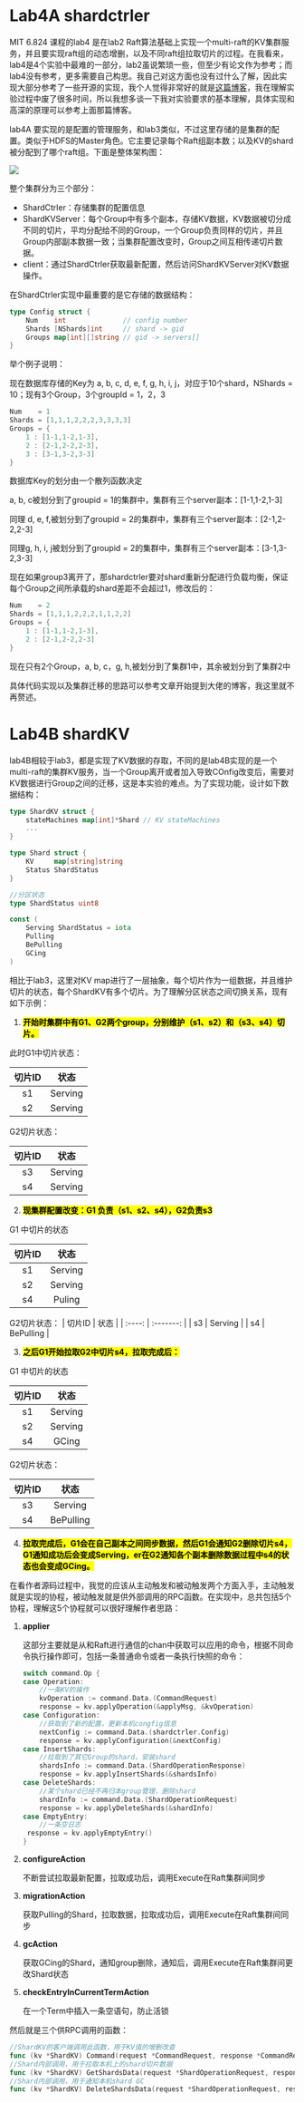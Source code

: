 # Lab4A shardctrler

MIT 6.824 课程的lab4 是在lab2 Raft算法基础上实现一个multi-raft的KV集群服务，并且要实现raft组的动态增删，以及不同raft组拉取切片的过程。在我看来，lab4是4个实验中最难的一部分，lab2虽说繁琐一些，但至少有论文作为参考；而lab4没有参考，更多需要自己构思。我自己对这方面也没有过什么了解，因此实现大部分参考了一些开源的实现，我个人觉得非常好的就是[这篇博客](https://github.com/OneSizeFitsQuorum/MIT6.824-2021/)，我在理解实验过程中废了很多时间，所以我想多谈一下我对实验要求的基本理解，具体实现和高深的原理可以参考上面那篇博客。

lab4A 要实现的是配置的管理服务，和lab3类似，不过这里存储的是集群的配置。类似于HDFS的Master角色。它主要记录每个Raft组副本数；以及KV的shard被分配到了哪个raft组。下面是整体架构图：

![](https://github.com/Songzm1999/Mit-6.824-2021/blob/master/images/Lab4-整体架构.png)

整个集群分为三个部分：

- ShardCtrler：存储集群的配置信息
- ShardKVServer：每个Group中有多个副本，存储KV数据，KV数据被切分成不同的切片，平均分配给不同的Group，一个Group负责同样的切片，并且Group内部副本数据一致；当集群配置改变时，Group之间互相传递切片数据。
- client：通过ShardCtrler获取最新配置，然后访问ShardKVServer对KV数据操作。

在ShardCtrler实现中最重要的是它存储的数据结构：

```go
type Config struct {
	Num    int              // config number
	Shards [NShards]int     // shard -> gid
	Groups map[int][]string // gid -> servers[]
}
```

举个例子说明：

现在数据库存储的Key为 a, b, c, d, e, f, g, h, i, j，对应于10个shard，NShards = 10；现有3个Group，3个groupId = 1，2，3

```go
Num    = 1
Shards = [1,1,1,2,2,2,3,3,3,3]
Groups = {
    1 : [1-1,1-2,1-3],
    2 : [2-1,2-2,2-3],
    3 : [3-1,3-2,3-3]
}
```

数据库Key的划分由一个散列函数决定

a, b, c被划分到了groupid = 1的集群中，集群有三个server副本：[1-1,1-2,1-3]

同理 d, e, f,被划分到了groupid = 2的集群中，集群有三个server副本：[2-1,2-2,2-3]

同理g, h, i, j被划分到了groupid = 2的集群中，集群有三个server副本：[3-1,3-2,3-3]



现在如果group3离开了，那shardctrler要对shard重新分配进行负载均衡，保证每个Group之间所承载的shard差距不会超过1，修改后的：

```go
Num    = 2
Shards = [1,1,1,2,2,2,1,1,2,2]
Groups = {
    1 : [1-1,1-2,1-3],
    2 : [2-1,2-2,2-3]
}
```

现在只有2个Group，a, b, c，g, h,被划分到了集群1中，其余被划分到了集群2中

具体代码实现以及集群迁移的思路可以参考文章开始提到大佬的博客，我这里就不再赘述。

# Lab4B shardKV

lab4B相较于lab3，都是实现了KV数据的存取，不同的是lab4B实现的是一个multi-raft的集群KV服务，当一个Group离开或者加入导致COnfig改变后，需要对KV数据进行Group之间的迁移，这是本实验的难点。为了实现功能，设计如下数据结构：

```go
type ShardKV struct {
	stateMachines map[int]*Shard // KV stateMachines
	...
}

type Shard struct {
	KV     map[string]string
	Status ShardStatus
}

//分区状态
type ShardStatus uint8

const (
	Serving ShardStatus = iota
	Pulling
	BePulling
	GCing
)
```

相比于lab3，这里对KV map进行了一层抽象，每个切片作为一组数据，并且维护切片的状态，每个ShardKV有多个切片。为了理解分区状态之间切换关系，现有如下示例：

1. <mark>**开始时集群中有G1、G2两个group，分别维护（s1、s2）和（s3、s4）切片。**</mark>

此时G1中切片状态：

| 切片ID |  状态   |
| :----: | :-----: |
|   s1   | Serving |
|   s2   | Serving |

G2切片状态：

| 切片ID |  状态   |
| :----: | :-----: |
|   s3   | Serving |
|   s4   | Serving |

2. <mark>**现集群配置改变：G1 负责（s1、s2、s4），G2负责s3**</mark>

G1 中切片的状态

| 切片ID |  状态   |
| :----: | :-----: |
|   s1   | Serving |
|   s2   | Serving |
|   s4   | Puling  |

G2切片状态：
| 切片ID |   状态    |
| :----: | :-------: |
|   s3   |  Serving  |
|   s4   | BePulling |

3. <mark>**之后G1开始拉取G2中切片s4，拉取完成后：**</mark>

G1 中切片的状态

| 切片ID |  状态   |
| :----: | :-----: |
|   s1   | Serving |
|   s2   | Serving |
|   s4   |  GCing  |

G2切片状态：

| 切片ID |   状态    |
| :----: | :-------: |
|   s3   |  Serving  |
|   s4   | BePulling |

4. <mark>**拉取完成后，G1会在自己副本之间同步数据，然后G1会通知G2删除切片s4，G1通知成功后会变成Serving，er在G2通知各个副本删除数据过程中s4的状态也会变成GCing。**</mark>



在看作者源码过程中，我觉的应该从主动触发和被动触发两个方面入手，主动触发就是实现的协程，被动触发就是供外部调用的RPC函数。在实现中，总共包括5个协程，理解这5个协程就可以很好理解作者思路：

1. **applier**

   这部分主要就是从和Raft进行通信的chan中获取可以应用的命令，根据不同命令执行操作即可，包括一条普通命令或者一条执行快照的命令：

   ```go
   switch command.Op {
   case Operation:
       //一条KV的操作
       kvOperation := command.Data.(CommandRequest)
       response = kv.applyOperation(&applyMsg, &kvOperation)
   case Configuration:
       //获取到了新的配置，更新本机congfig信息
       nextConfig := command.Data.(shardctrler.Config)
       response = kv.applyConfiguration(&nextConfig)
   case InsertShards:
       //拉取到了其它Group的shard，安装shard
       shardsInfo := command.Data.(ShardOperationResponse)
       response = kv.applyInsertShards(&shardsInfo)
   case DeleteShards:
       //某个shard已经不再归本group管理，删除shard
       shardInfo := command.Data.(ShardOperationRequest)
       response = kv.applyDeleteShards(&shardInfo)
   case EmptyEntry:
       //一条空日志
   	response = kv.applyEmptyEntry()
   }
   ```

2. **configureAction**

   不断尝试拉取最新配置，拉取成功后，调用Execute在Raft集群间同步

3. **migrationAction**

   获取Pulling的Shard，拉取数据，拉取成功后，调用Execute在Raft集群间同步

4. **gcAction**

   获取GCing的Shard，通知group删除，通知后，调用Execute在Raft集群间更改Shard状态

5. **checkEntryInCurrentTermAction**

   在一个Term中插入一条空语句，防止活锁

然后就是三个供RPC调用的函数：

```go
//ShardKV的客户端调用此函数，用于KV值的增删改查
func (kv *ShardKV) Command(request *CommandRequest, response *CommandResponse)
//Shard内部调用，用于拉取本机上的shard切片数据
func (kv *ShardKV) GetShardsData(request *ShardOperationRequest, response *ShardOperationResponse)
//Shard内部调用，用于通知本机shard GC
func (kv *ShardKV) DeleteShardsData(request *ShardOperationRequest, response *ShardOperationResponse)
```









